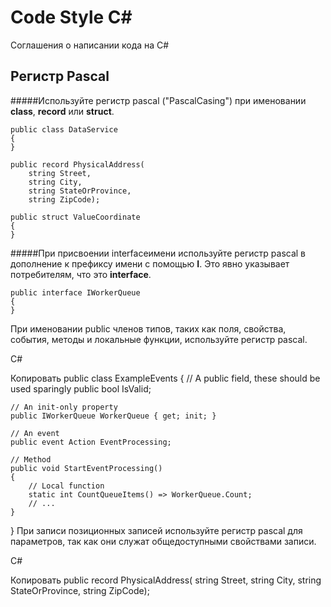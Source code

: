 # Code Style C#
Соглашения о написании кода на C#

## Регистр Pascal
#####Используйте регистр pascal ("PascalCasing") при именовании **class**, **record** или **struct**.
```
public class DataService 
{
}
```
```
public record PhysicalAddress(
    string Street,
    string City,
    string StateOrProvince,
    string ZipCode);
```
```
public struct ValueCoordinate
{
}
```
#####При присвоении interfaceимени используйте регистр pascal в дополнение к префиксу имени с помощью **I**. Это явно указывает потребителям, что это **interface**.
```
public interface IWorkerQueue
{
}
```
При именовании public членов типов, таких как поля, свойства, события, методы и локальные функции, используйте регистр pascal.

C#

Копировать
public class ExampleEvents
{
    // A public field, these should be used sparingly
    public bool IsValid;

    // An init-only property
    public IWorkerQueue WorkerQueue { get; init; }

    // An event
    public event Action EventProcessing;

    // Method
    public void StartEventProcessing()
    {
        // Local function
        static int CountQueueItems() => WorkerQueue.Count;
        // ...
    }
}
При записи позиционных записей используйте регистр pascal для параметров, так как они служат общедоступными свойствами записи.

C#

Копировать
public record PhysicalAddress(
    string Street,
    string City,
    string StateOrProvince,
    string ZipCode);
